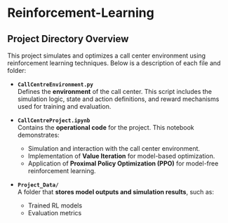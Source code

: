 # Reinforcement-Learning

## Project Directory Overview

This project simulates and optimizes a call center environment using reinforcement learning techniques. Below is a description of each file and folder:

- **`CallCentreEnvironment.py`**  
  Defines the **environment** of the call center. This script includes the simulation logic, state and action definitions, and reward mechanisms used for training and evaluation.

- **`CallCentreProject.ipynb`**  
  Contains the **operational code** for the project. This notebook demonstrates:
  - Simulation and interaction with the call center environment.
  - Implementation of **Value Iteration** for model-based optimization.
  - Application of **Proximal Policy Optimization (PPO)** for model-free reinforcement learning.

- **`Project_Data/`**  
  A folder that **stores model outputs and simulation results**, such as:
  - Trained RL models
  - Evaluation metrics

